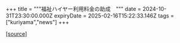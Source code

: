 +++
title = """福祉ハイヤー利用料金の助成　"""
date = 2024-10-31T23:30:00.000Z
expiryDate = 2025-02-16T15:22:33.146Z
tags = ["kuriyama","news"]
+++


[[source]](https://www.town.kuriyama.hokkaido.jp/soshiki/39/29309.html)

